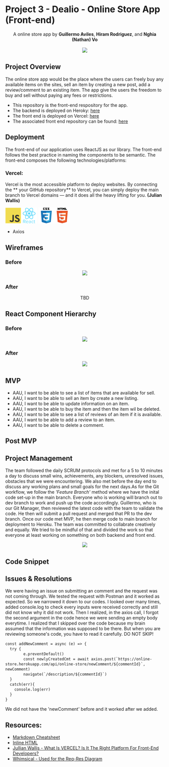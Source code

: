# Project 3 - Dealio - Online Store App (Front-end)
<div align="center">A online store app by <strong>Guillermo Aviles</strong>, <strong>Hiram Rodriguez</strong>, and <strong>Nghia (Nathan) Vo</strong>
<br></br>
<img src="https://user-images.githubusercontent.com/114704720/206938631-ff29447f-2f0c-4553-a77e-9738139ff8e2.png"/>
</div>

## Project Overview

The online store app would be the place where the users can freely buy any available items on the sites, sell an item by creating a new post, add a review/comment to an existing item. The app give the users the freedom to buy and sell without paying any fees or restrictions.

+ This repository is the front-end respository for the app.
+ The backend is deployed on Heroky: [here](https://online-store.herokuapp.com/api/online-store/)
+ The front end is deployed on Vercel: [here]()
+ The associated front end repository can be found: [here](https://github.com/guillermoaviles/online-store-fe)

## Deployment
The front-end of our application uses ReactJS as our library. The front-end follows the best practice in naming the components to be semantic. The front-end composes the following technologies/platforms:

### Vercel:
Vercel is the most accessible platform to deploy websites. By connecting the ** your GitHub repository** to Vercel, you can simply deploy the main branch to Vercel domains — and it does all the heavy lifting for you. **(Julian Wallis)**

<img src="https://raw.githubusercontent.com/devicons/devicon/master/icons/javascript/javascript-original.svg" width=10% height=10%><img src="https://raw.githubusercontent.com/devicons/devicon/master/icons/react/react-original-wordmark.svg" width=10% height=10%> <img src="https://raw.githubusercontent.com/devicons/devicon/master/icons/css3/css3-original-wordmark.svg" width=10% height=10%><img src="https://raw.githubusercontent.com/devicons/devicon/master/icons/html5/html5-original-wordmark.svg" width=10% height=10%>
- Axios

## Wireframes
### Before
<div align="center">
<img src="https://media.git.generalassemb.ly/user/45455/files/b3d3114b-01f7-4d97-8d95-1f6aac2a14ec"/>
</div>

### After
<div align="center">TBD
</div>

## React Component Hierarchy
### Before
<div align="center">
<img src="https://user-images.githubusercontent.com/114704720/206966901-599ce162-ff7c-4d52-bd07-8b6338ae1cc8.png"/>
</div>


### After
<div align="center">
<img src="https://user-images.githubusercontent.com/114704720/206969375-d5fccfd9-90c2-4ca9-b93f-45694715bc19.png"/>
</div>


## MVP
+ AAU, I want to be able to see a list of items that are available for sell.
+ AAU, I want to be able to sell an item by create a new listing.
+ AAU, I want to be able to update information on an item. 
+ AAU, I want to be able to buy the item and then the item wil be deleted.
+ AAU, I want to be able to see a list of reviews of an item if it is available.
+ AAU, I want to be able to add a review to an item.
+ AAU, I want to be able to delete a comment.

## Post MVP

## Project Management
The team followed the daily SCRUM protocols and met for a 5 to 10 minutes a day to discuss small wins, achievements, any blockers, unresolved issues, obstacles that we were encountering. We also met before the day end to discuss any working plans and small goals for the next days.As for the Git workflow, we follow the *'Feature Branch'* method where we have the inital code set-up in the main branch. Everyone who is working will branch out to dev branch to work and push up the code accordingly. Guillermo, who is our Git Manager, then reviewed the latest code with the team to validate the code. He then will submit a pull request and merged that PR to the dev branch. Once our code met MVP, he then merge code to main branch for deployment to Heroku. The team was committed to collabrate creatively and equally. We tried to be mindful of that and divided the work so that everyone at least working on something on both backend and front end.

<div align="center">
<img src="https://user-images.githubusercontent.com/114704720/206955919-a8dbd9d1-3a2c-4e1d-bb16-b626883ce46c.png"/>
</div>

## Code Snippet

## Issues & Resolutions
We were having an issue on submitting an comment and the request was not coming through. We tested the request with Postman and it worked as expected. So we narrowed it down to our codes. I looked over many times, added console.log to check every inputs were received correctly and still did not know why it did not work. Then I realized, in the axios call, I forgot the second argument in the code hence we were sending an empty body everytime. I realized that I skipped over the code because my brain assumed that the information was supposed to be there. But when you are reviewing someone's code, you have to read it carefully. DO NOT SKIP!

```
const addNewComment = async (e) => {
  try {
        e.preventDefault()
        const newlyCreatedCmt = await axios.post(`https://online-store.herokuapp.com/api/online-store/newComment/${commentId}`, newComment)
        navigate(`/description/${commentId}`)
  }
  catch(err){
    console.log(err)
  }
}
```
We did not have the 'newComment' before and it worked after we added.

## Resources:

+ [Markdown Cheatsheet](https://github.com/adam-p/markdown-here/wiki/Markdown-Cheatsheet)
+ [Inline HTML](https://stackoverflow.com/questions/12090472/how-do-i-center-an-image-in-the-readme-md-file-on-github)
+ [Jullian Wallis - What Is VERCEL? Is It The Right Platform For Front-End Developers?](https://webo.digital/blog/what-is-vercel-is-it-the-right-platform-for-front-end-developers/)
+ [Whimsical - Used for the Req-Res Diagram](https://whimsical.com)
